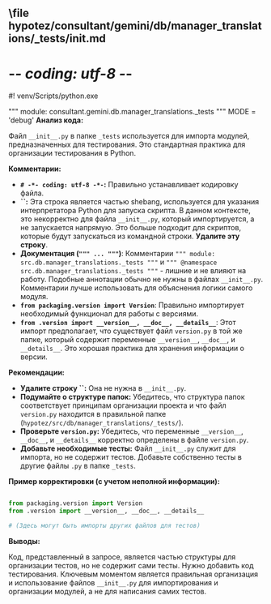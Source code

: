 ## \file hypotez/consultant/gemini/db/manager_translations/_tests/__init__.md
# -*- coding: utf-8 -*-
#! venv/Scripts/python.exe

""" module: consultant.gemini.db.manager_translations._tests """
MODE = 'debug'
**Анализ кода:**

Файл `__init__.py` в папке `_tests` используется для импорта модулей, предназначенных для тестирования.  Это стандартная практика для организации тестирования в Python.

**Комментарии:**

* **`# -*- coding: utf-8 -*-`:**  Правильно устанавливает кодировку файла.
* **``:**  Эта строка является частью shebang, используется для указания интерпретатора Python для запуска скрипта. В данном контексте, это некорректно для файла `__init__.py`, который импортируется, а не запускается напрямую.  Это больше подходит для скриптов, которые будут запускаться из командной строки.  **Удалите эту строку**.
* **Документация (`""" ... """`)**:  Комментарии `""" module: src.db.manager_translations._tests """` и `""" @namespace src.db.manager_translations._tests """` - лишние и не влияют на работу.  Подобные аннотации обычно не нужны в файлах `__init__.py`.  Комментарии лучше использовать для объяснения логики самого модуля.
* **`from packaging.version import Version`**:  Правильно импортирует необходимый функционал для работы с версиями.
* **`from .version import __version__, __doc__, __details__`**:  Этот импорт предполагает, что существует файл `version.py` в той же папке, который содержит переменные `__version__`, `__doc__`, и `__details__`.  Это хорошая практика для хранения информации о версии.

**Рекомендации:**

* **Удалите строку ``:** Она не нужна в `__init__.py`.
* **Подумайте о структуре папок:** Убедитесь, что структура папок соответствует принципам организации проекта и что файл `version.py` находится в правильной папке (`hypotez/src/db/manager_translations/_tests/`).
* **Проверьте `version.py`:** Убедитесь, что переменные `__version__`, `__doc__`, и `__details__` корректно определены в файле `version.py`.
* **Добавьте необходимые тесты:** Файл `__init__.py` служит для импорта, но не содержит тестов. Добавьте собственно тесты в другие файлы `.py` в папке `_tests`.


**Пример корректировки (с учетом неполной информации):**

```python

from packaging.version import Version
from .version import __version__, __doc__, __details__

# (Здесь могут быть импорты других файлов для тестов)
```

**Выводы:**

Код, представленный в запросе, является частью структуры для организации тестов, но не содержит сами тесты.  Нужно добавить код тестирования.  Ключевым моментом является правильная организация и использование файлов `__init__.py` для импортирования и организации модулей, а не для написания самих тестов.
